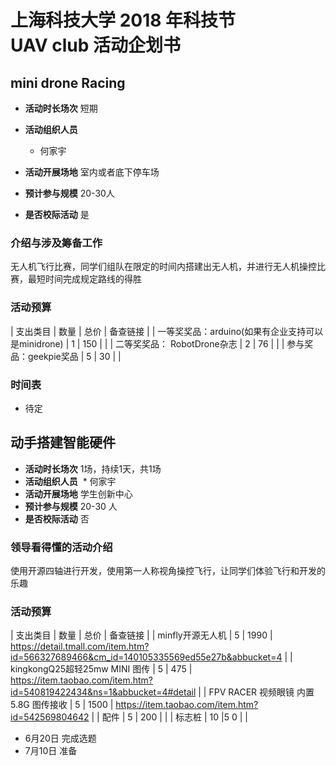 # 上海科技大学 2018 年科技节<br>UAV club 活动企划书

## mini drone Racing

* **活动时长场次** 短期
* **活动组织人员**
  * 何家宇
  
* **活动开展场地** 室内或者底下停车场
* **预计参与规模** 20-30人
* **是否校际活动** 是

### 介绍与涉及筹备工作

无人机飞行比赛，同学们组队在限定的时间内搭建出无人机，并进行无人机操控比赛，最短时间完成规定路线的得胜

### 活动预算

| 支出类目 | 数量 | 总价 | 备查链接 |
| 一等奖奖品：arduino(如果有企业支持可以是minidrone) | 1 | 150 | |
| 二等奖奖品： RobotDrone杂志 | 2 | 76 | |
| 参与奖品：geekpie奖品 | 5 | 30 | |

### 时间表

* 待定

## 动手搭建智能硬件

* **活动时长场次** 1场，持续1天，共1场
* **活动组织人员**
  * 何家宇
* **活动开展场地** 学生创新中心
* **预计参与规模** 20-30 人
* **是否校际活动** 否

### 领导看得懂的活动介绍

使用开源四轴进行开发，使用第一人称视角操控飞行，让同学们体验飞行和开发的乐趣

### 活动预算

| 支出类目 | 数量 | 总价 | 备查链接 |
| minfly开源无人机 | 5 | 1990 | https://detail.tmall.com/item.htm?id=566327689466&cm_id=140105335569ed55e27b&abbucket=4 |
| kingkongQ25超轻25mw MINI 图传 | 5 | 475 | https://item.taobao.com/item.htm?id=540819422434&ns=1&abbucket=4#detail |
| FPV RACER 视频眼镜 内置 5.8G 图传接收 | 5 | 1500 | https://item.taobao.com/item.htm?id=542569804642 |
| 配件 | 5 | 200 | |
| 标志桩 | 10 |5 0 | |


* 6月20日 完成选题
* 7月10日 准备
